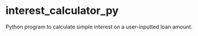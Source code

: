 # interest_calculator_py
Python program to calculate simple interest on a user-inputted loan amount.
